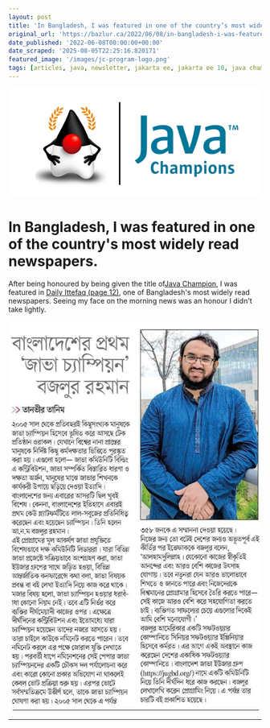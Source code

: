 ```yaml
---
layout: post
title: 'In Bangladesh, I was featured in one of the country’s most widely read newspapers.'
original_url: 'https://bazlur.ca/2022/06/08/in-bangladesh-i-was-featured-in-one-of-the-countrys-most-widely-read-newspapers/'
date_published: '2022-06-08T00:00:00+00:00'
date_scraped: '2025-08-05T22:25:16.820171'
featured_image: '/images/jc-program-logo.png'
tags: [articles, java, newsletter, jakarta ee, jakarta ee 10, java champion, microservice, monolithic versus microservices, monolithic vs microservices, jdk19, jep425, virtual thread, incubator, intellij idea, jep, structured concurrency, project loom]
---
```


![](images/jc-program-logo.png)

In Bangladesh, I was featured in one of the country's most widely read newspapers.
==================================================================================

After being honoured by being given the title of[Java Champion](https://twitter.com/Java_Champions/status/1523728715368509440), I was featured in [Daily Ittefaq (page 12)](https://epaper.ittefaq.com.bd/epaper/2022-06-08/1/1), one of Bangladesh's most widely read newspapers. Seeing my face on the morning news was an honour I didn't take lightly.

![](images/286520679-10222965907476218-7855543854142364207-n.jpg)  

*** ** * ** ***

